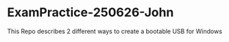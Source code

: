 # ExamPractice-250626-John
This Repo describes 2 different ways to create a bootable USB for Windows
